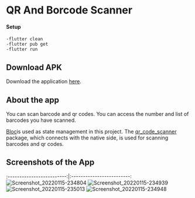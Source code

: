 # QR And Borcode Scanner

#### Setup

```
-flutter clean
-flutter pub get
-flutter run
```

## Download APK
Download the application [here](https://dosya.co/9x7wkd4sou71/app-release.apk.html).

## About the app
You can scan barcode and qr codes.
You can access the number and list of barcodes you have scanned.

[Bloc](https://pub.dev/packages/flutter_bloc)is used as state management in this project.
The [qr_code_scanner](https://pub.dev/packages/qr_code_scanner) package, which connects with the native side, is used for scanning barcodes and qr codes.

## Screenshots of the App
:-------------------------:|:-------------------------:
![Screenshot_20220115-234804](https://user-images.githubusercontent.com/56471014/149637401-a2980066-9a41-40fe-a272-caa61c3874e3.jpg)
![Screenshot_20220115-234939](https://user-images.githubusercontent.com/56471014/149637405-d89b2b03-5ffa-403b-a9ab-e885a6a99bd4.jpg)
![Screenshot_20220115-235013](https://user-images.githubusercontent.com/56471014/149637410-1b9f34b6-7e5d-4f35-98a3-3e876b05d3f3.jpg)
![Screenshot_20220115-234948](https://user-images.githubusercontent.com/56471014/149637411-a3f62fab-a174-4223-8691-68b5e2b62c9d.jpg)

